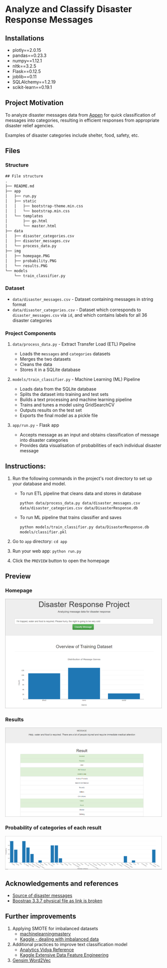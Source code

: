 # Analyze and Classify Disaster Response Messages

## Installations
- plotly==2.0.15
- pandas==0.23.3
- numpy==1.12.1
- nltk==3.2.5
- Flask==0.12.5
- joblib==0.11
- SQLAlchemy==1.2.19
- scikit-learn==0.19.1


## Project Motivation
To analyze disaster messages data from [Appen](https://appen.com/) for quick classification of messages into categories, resulting in efficient responses from appropriate disaster relief agencies.

Examples of disaster categories include shelter, food, safety, etc.

## Files
### Structure
```
## File structure
.
├── README.md
├── app
│   ├── run.py
│   ├── static
│   │   ├── bootstrap-theme.min.css
│   │   └── bootstrap.min.css
│   └── templates
│       ├── go.html
│       └── master.html
├── data
│   ├── disaster_categories.csv
│   ├── disaster_messages.csv
│   └── process_data.py
├── img
│   ├── homepage.PNG
│   ├── probability.PNG
│   └── results.PNG
└── models
    └── train_classifier.py
```

### Dataset
- `data/disaster_messages.csv` - Dataset containing messages in string format
- `data/disaster_categories.csv` - Dataset which corresponds to `disaster_messages.csv` via `id`, and which contains labels for all 36 disaster categories

### Project Components
1. `data/process_data.py` - Extract Transfer Load (ETL) Pipeline
   - Loads the `messages` and `categories` datasets
   - Merges the two datasets
   - Cleans the data
   - Stores it in a SQLite database
2. `models/train_classifier.py` - Machine Learning (ML) Pipeline
   - Loads data from the SQLite database
   - Splits the dataset into training and test sets
   - Builds a text processing and machine learning pipeline
   - Trains and tunes a model using GridSearchCV
   - Outputs results on the test set
   - Exports the final model as a pickle file

3. `app/run.py` - Flask app
   - Accepts message as an input and obtains classification of message into disaster categories
   - Provides data visualisation of probabilities of each individual disaster message

## Instructions:
1. Run the following commands in the project's root directory to set up your database and model.
    - To run ETL pipeline that cleans data and stores in database
        ```
        python data/process_data.py data/disaster_messages.csv data/disaster_categories.csv data/DisasterResponse.db
        ```
    - To run ML pipeline that trains classifier and saves
        ```
        python models/train_classifier.py data/DisasterResponse.db models/classifier.pkl
        ```

2. Go to `app` directory: `cd app`

3. Run your web app: `python run.py`

4. Click the `PREVIEW` button to open the homepage

## Preview
### Homepage
<img src='./img/homepage.PNG'>

### Results
<img src='./img/results.PNG'>

### Probability of categories of each result
<img src='./img/probability.PNG'>

## Acknowledgements and references
- [Source of disaster messages](https://appen.com/)
- [Boostrap 3.3.7 physical file as link is broken](https://blog.getbootstrap.com/2016/07/25/bootstrap-3-3-7-released/)

## Further improvements
1. Applying SMOTE for imbalanced datasets
   - [machinelearningmastery](https://machinelearningmastery.com/smote-oversampling-for-imbalanced-classification/)
   - [Kaggle - dealing with imbalanced data](https://www.kaggle.com/tboyle10/methods-for-dealing-with-imbalanced-data)
2. Additional practices to improve text classification model
   - [Analytics Vidya Reference](https://www.analyticsvidhya.com/blog/2015/10/6-practices-enhance-performance-text-classification-model/)
   - [Kaggle Extensive Data Feature Engineering](https://www.kaggle.com/shivamb/extensive-text-data-feature-engineering)
3. [Gensim Word2Vec](https://www.kaggle.com/pierremegret/gensim-word2vec-tutorial)
